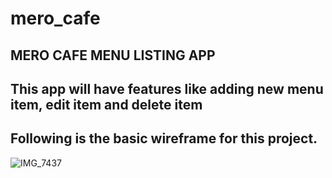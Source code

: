 # mero_cafe

## MERO CAFE MENU LISTING APP

## This app will have features like adding new menu item, edit item and delete item

## Following is the basic wireframe for this project.

![IMG_7437](https://github.com/rj7shakya/mero_cafe/assets/33741753/328ad857-1db0-4733-b0f0-c99ee2ed85a4)

